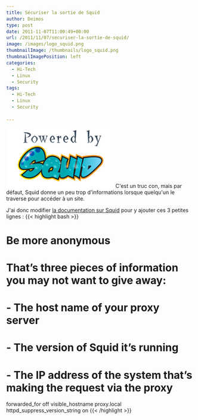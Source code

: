 ```yaml
---
title: Sécuriser la sortie de Squid
author: Deimos
type: post
date: 2011-11-07T11:00:49+00:00
url: /2011/11/07/securiser-la-sortie-de-squid/
image: /images/logo_squid.png
thumbnailImage: /thumbnails/logo_squid.png
thumbnailImagePosition: left
categories:
  - Hi-Tech
  - Linux
  - Security
tags:
  - Hi-Tech
  - Linux
  - Security

---
```

![Squid_logo](/images/logo_squid.png)
C'est un truc con, mais par défaut, Squid donne un peu trop d'informations lorsque quelqu'un le traverse pour accéder à un site.

J'ai donc modifier [la documentation sur Squid](http://wiki.deimos.fr/Squid_:_Installation_et_configuration_de_Squid) pour y ajouter ces 3 petites lignes :
{{< highlight bash >}}
# Be more anonymous
# That’s three pieces of information you may not want to give away:
# - The host name of your proxy server
# - The version of Squid it’s running
# - The IP address of the system that’s making the request via the proxy
forwarded_for off
visible_hostname proxy.local
httpd_suppress_version_string on
{{< /highlight >}}  
